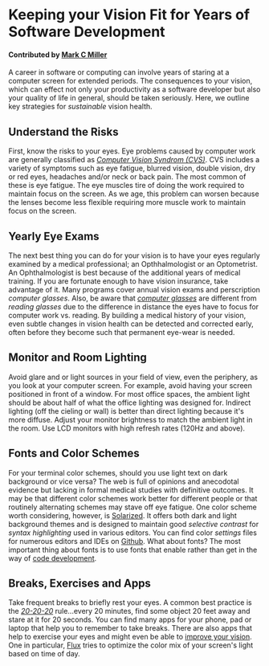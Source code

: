 # Keeping your Vision Fit for Years of Software Development

#### Contributed by [Mark C Miller](https://github.com/markcmiller86)

A career in software or computing can involve years of staring at a computer screen for extended periods.
The consequences to your vision, which can effect not only your productivity as a software developer but
also your quality of life in general, should be taken seriously. Here, we outline key strategies for
_sustainable_ vision health. 

## Understand the Risks
First, know the risks to your eyes. Eye problems caused by computer work are generally
classified as [_Computer Vision Syndrom (CVS)_](https://en.wikipedia.org/wiki/Computer_vision_syndrome). CVS includes a variety of symptoms such as eye fatigue,
blurred vision, double vision, dry or red eyes, headaches and/or neck or back pain. The most common of
these is eye fatigue. The eye muscles tire of doing the work required to maintain focus on the screen. As we age,
this problem can worsen because the lenses become less flexible requiring more muscle work to maintain focus on
the screen.

## Yearly Eye Exams
The next best thing you can do for your vision is to have your eyes regularly examined by a medical
professional; an Opthhalmologist or an Optometrist. An Ophthalmologist is best because of the additional years of
medical training. If you are fortunate enough to have vision insurance, take advantage of it.
Many programs cover annual vision exams and perscription _computer glasses_. Also, be aware that
[_computer glasses_](http://lifehacker.com/5980509/do-computer-glasses-really-work)
are different from _reading glasses_ due to the difference in distance the eyes have to focus for computer work vs. reading.
By building a medical history of your vision, even subtle changes in vision health can be detected and corrected
early, often before they become such that permanent eye-wear is needed.

## Monitor and Room Lighting
Avoid glare and or light sources in your field of view, even the periphery, as you look at your computer screen. For
example, avoid having your screen positioned in front of a window. For most office spaces, the ambient light should be
about half of what the office lighting was designed for. Indirect lighting (off the cieling or wall) is better than
direct lighting because it's more diffuse. Adjust your monitor brightness to match the ambient
light in the room. Use LCD monitors with high refresh rates (120Hz and above).

## Fonts and Color Schemes
For your terminal color schemes, should you use light text on dark background or vice versa? The web is full of opinions
and anecodotal evidence but lacking in formal medical studies with definitive outcomes. It may be that different color
schemes work better for different people or that routinely alternating schemes may stave off eye fatigue.
One color scheme worth considering, however, is [Solarized](http://ethanschoonover.com/solarized). It offers both dark and light background themes and is designed to maintain good _selective contrast_ for _syntax highlighting_ used in various editors. You
can find color _settings_ files for numerous editors and IDEs on [Github](https://github.com/altercation/solarized).
What about fonts? The most important thing about fonts is to use fonts that enable rather than get in the way of [code development](https://spin.atomicobject.com/2016/07/11/programming-fonts).

## Breaks, Exercises and Apps
Take frequent breaks to briefly rest your eyes. A common best practice is the [_20-20-20_](https://www.labnol.org/software/computer-eye-exercise/14069/) rule...every 20 minutes, find some object 20 feet away and stare at it for 20 seconds. You can find many apps for your phone, pad or laptop that help you to remember to take breaks. There are also apps that help to exercise your eyes and might even be able to [improve your vision](http://www.iflscience.com/brain/apps-can-improve-your-vision/). One in particular, [Flux](https://justgetflux.com) tries to optimize the color mix of your screen's light based on time of day.

<!--- 
Categories: reliability
Topics: testing
Tags: reliability, reproducibility, robustness, ATPESC, HPC
Level: 2
Prerequisites: WhatIsCseSwTesting.md, HowToImproveTestingForCseSw.md, WhatIsOnlineLearning.md
Aggregate: Base: SwTestingTutorials.md
Aggregate: Section2
--->
